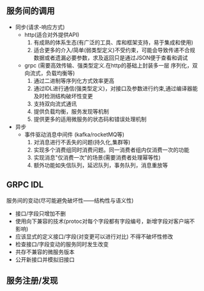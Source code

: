## 服务间的调用
* 同步(请求-响应方式)
  * http(适合对外提供API)
    1. 有成熟的体系生态(有广泛的工具、库和框架支持，易于集成和使用)
    2. 适合更多的介入/简单(弱类型定义)不受约束，可能会导致传递不合规数据或者遗漏必要参数，求及返回只是通过JSON便于查看和调试
  * grpc (需要高效传输、强类型定义.在http的基础上封装多一层 序列化，双向流式，负载均衡等)
    1. 通过二进制等序列化方式效率更高
    2. 通过IDL进行通信(强类型定义)，对接口及参数进行约束,通过编译器能及时检测结构破坏性变更
    3. 支持双向流式通讯
    4. 提供负载均衡，服务发现等机制
    5. 提供更多的适用微服务的状态码和错误处理机制
* 异步
  * 事件驱动消息中间件 (kafka/rocketMQ等)
    1. 对消息进行不丢失的问题(持久化,集群等)
    2. 实现多个消费组同时消费问题。同一消费者组内仅消费一次的功能
    3. 实现消息"仅消费一次"的场景(需要消费者处理幂等性)
    4. 额外功能如失信队列，延迟队列，事务队列，消息重放等


## GRPC IDL
服务间的变动(尽可能避免破坏性——结构性与语义性)
  * 接口/字段只增加不删
  * 使用向下兼容的技术(protoc对每个字段都有字段编号，新增字段对客户端不影响)
  * 应该显式的定义接口/字段(对变更可以进行对比)
不得不破坏性修改
  * 检查接口/字段变动的服务同时发生改变
  * 共存不兼容的微服务版本
  * 公开新接口并模拟旧接口

## 服务注册/发现